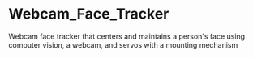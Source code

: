 # Webcam_Face_Tracker
Webcam face tracker that centers and maintains a person's face using computer vision, a webcam, and servos with a mounting mechanism
